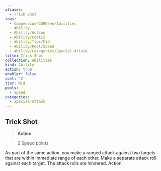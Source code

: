 ```yaml
---
aliases:
  - Trick Shot
tags:
  - Compendium/CSRD/en/Abilities
  - Ability
  - Ability/Action
  - Ability/Cost/2
  - Ability/Tier/Mid
  - Ability/Pool/Speed
  - Ability/Categories/Special-Attack
title: Trick Shot
collection: Abilities
kind: Ability
action: true
enabler: false
cost: '2'
tier: Mid
pools:
  - Speed
categories:
  - Special-Attack
---
```

## Trick Shot    
>**Action**    
>2 Speed points  
    
As part of the same action, you make a ranged attack against two targets that are within immediate range of each other. Make a separate attack roll against each target. The attack rolls are hindered. Action.